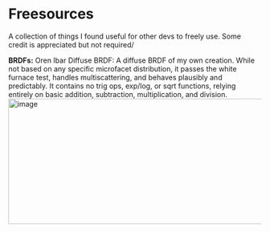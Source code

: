 # Freesources
A collection of things I found useful for other devs to freely use. Some credit is appreciated but not required/


**BRDFs:**
Oren Ibar Diffuse BRDF:
    A diffuse BRDF of my own creation. While not based on any specific microfacet distribution, it passes the white furnace test, handles multiscattering, and behaves plausibly and predictably.
    It contains no trig ops, exp/log, or sqrt functions, relying entirely on basic addition, subtraction, multiplication, and division.
<img width="1919" height="250" alt="image" src="https://github.com/user-attachments/assets/52c64c3b-ee26-43d0-913f-0c0dea9a2835" />
